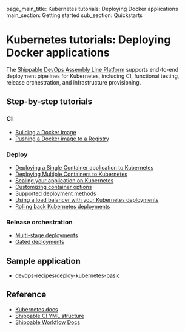 page_main_title: Kubernetes tutorials: Deploying Docker applications
main_section: Getting started
sub_section: Quickstarts

# Kubernetes tutorials: Deploying Docker applications

The [Shippable DevOps Assembly Line Platform](/platform/overview/) supports end-to-end deployment pipelines for Kubernetes, including CI, functional testing, release orchestration, and infrastructure provisioning.

## Step-by-step tutorials

### CI

* [Building a Docker image](/ci/build-docker-images/)
* [Pushing a Docker image to a Registry](/ci/push-artifacts/)

### Deploy
* [Deploying a Single Container application to Kubernetes](/deploy/kubernetes/)
* [Deploying Multiple Containers to Kubernetes](/deploy/kubernetes-multiple-containers/)
* [Scaling your application on Kubernetes](/deploy/kubernetes/#scaling-app-instances)
* [Customizing container options](/deploy/kubernetes/#customizing-container-options)
* [Supported deployment methods](/deploy/deployment-methods-overview/)
* [Using a load balancer with your Kubernetes deployments](/deploy/lb-kubernetes/)
* [Rolling back Kubernetes deployments](/deploy/rollback/)

### Release orchestration
* [Multi-stage deployments](/deploy/multi-stage-deployments/)
* [Gated deployments](/deploy/gated-deployments/)

## Sample application

* [devops-recipes/deploy-kubernetes-basic](https://github.com/devops-recipes/deploy-kubernetes-basic)

## Reference

* [Kubernetes docs](https://kubernetes.io/docs/home/)
* [Shippable CI YML structure](/ci/yml-structure/)
* [Shippable Workflow Docs](/platform/workflow/overview/)
